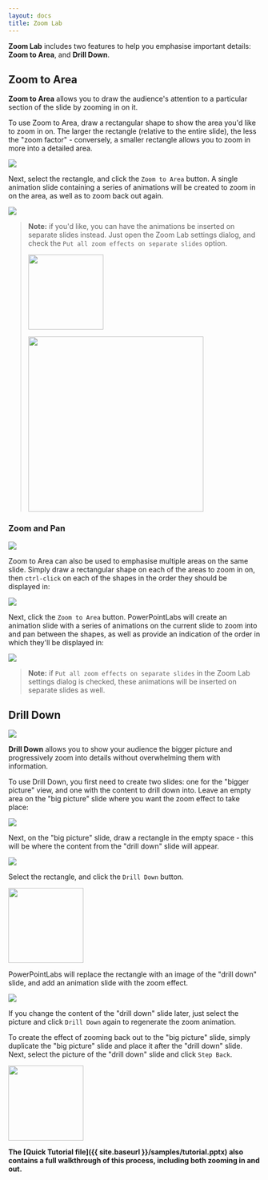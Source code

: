 ```yaml
---
layout: docs
title: Zoom Lab
---
```


**Zoom Lab** includes two features to help you emphasise important details: **Zoom to Area**, and **Drill Down**.

## <a class="anchor-bookmark" id="zoom-to-area"></a> Zoom to Area
**Zoom to Area** allows you to draw the audience's attention to a particular section of the slide by zooming in on it.

To use Zoom to Area, draw a rectangular shape to show the area you'd like to zoom in on. The larger the rectangle (relative to the entire slide),
the less the "zoom factor" - conversely, a smaller rectangle allows you to zoom in more into a detailed area.

<p>
  <img class="box-shadow slide" src="{{ site.baseurl }}/img/docs/zoom-to-area-1.png">
</p>

Next, select the rectangle, and click the `Zoom to Area` button. A single animation slide containing a series of animations will be created to zoom in on the area, as well as to zoom back out again.

<p>
  <img class="box-shadow slide" src="{{ site.baseurl }}/img/docs/zoom-to-area-2.png">
</p>

> **Note:** if you'd like, you can have the animations be inserted on separate slides instead. Just open the Zoom Lab settings dialog, and check the `Put all zoom effects on separate slides` option.
> 
> <p>
>   <img src="{{ site.baseurl }}/img/docs/zoom-to-area-6.png" width="150">  
> </p>
> 
> <p>
>   <img src="{{ site.baseurl }}/img/docs/zoom-to-area-7.png" width="350">
> </p>

### <a class="anchor-bookmark" id="zoom-and-pan"></a> Zoom and Pan
<p>
  <img class="box-shadow slide" src="{{ site.baseurl }}/img/docs/zoom-to-area-5.gif">
</p>

Zoom to Area can also be used to emphasise multiple areas on the same slide. Simply draw a rectangular shape on each of the areas to zoom in on, then `ctrl-click` on each of the shapes in the order they should be displayed in:

<p>
  <img class="box-shadow slide" src="{{ site.baseurl }}/img/docs/zoom-to-area-3.png">
</p>

Next, click the `Zoom to Area` button. PowerPointLabs will create an animation slide with a series of animations on the current slide to zoom into and pan between the shapes, as well as provide an indication of the order in which they'll be displayed in:

<p>
  <img class="box-shadow slide" src="{{ site.baseurl }}/img/docs/zoom-to-area-4.png">
</p>

> **Note:** if `Put all zoom effects on separate slides` in the Zoom Lab settings dialog is checked, these animations will be inserted on separate slides as well.


## <a class="anchor-bookmark" id="drill-down"></a> Drill Down

<p>
  <img class="box-shadow slide" src="{{ site.baseurl }}/img/docs/drill-down-1.gif">
</p>

**Drill Down** allows you to show your audience the bigger picture and progressively zoom into details without overwhelming them with information.

To use Drill Down, you first need to create two slides: one for the "bigger picture" view, and one with the content to drill down into. Leave an empty area on the "big picture" slide where you want the zoom effect to take place:

<p>
  <img src="{{ site.baseurl }}/img/docs/drill-down-2.png">
</p>

Next, on the "big picture" slide, draw a rectangle in the empty space - this will be where the content from the "drill down" slide will appear.

<p>
  <img src="{{ site.baseurl }}/img/docs/drill-down-3.png">
</p>

Select the rectangle, and click the `Drill Down` button.

<p>
  <img src="{{ site.baseurl }}/img/docs/drill-down-4.png" width="150">
</p>

PowerPointLabs will replace the rectangle with an image of the "drill down" slide, and add an animation slide with the zoom effect.

<p>
  <img src="{{ site.baseurl }}/img/docs/drill-down-5.png">
</p>

If you change the content of the "drill down" slide later, just select the picture and click `Drill Down` again to regenerate the zoom animation.

To create the effect of zooming back out to the "big picture" slide, simply duplicate the "big picture" slide and place it after the "drill down" slide. Next, select the picture of the "drill down" slide and click `Step Back`.

<p>
  <img src="{{ site.baseurl }}/img/docs/drill-down-6.png" width="150">
</p>

**The [Quick Tutorial file]({{ site.baseurl }}/samples/tutorial.pptx) also contains a full walkthrough of this process, including both zooming in and out.**


